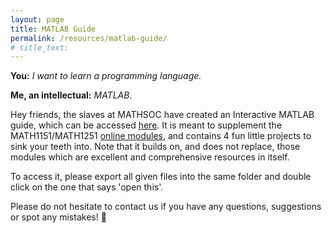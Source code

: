 ```yaml
---
layout: page
title: MATLAB Guide
permalink: /resources/matlab-guide/
# title_text: 
---
```


**You:** *I want to learn a programming language.*

**Me, an intellectual:** *MATLAB.*

Hey friends, the slaves at MATHSOC have created an Interactive MATLAB guide, which can be accessed [here]({{site.url}}/assets/files/MATLAB_Guide.zip). It is meant to supplement the MATH1151/MATH1251 <a href="https://www.maths.unsw.edu.au/sites/default/files/MatlabSelfPaced/index.html" target="_blank">online modules</a>, and contains 4 fun little projects to sink your teeth into. Note that it builds on, and does not replace, those modules which are excellent and comprehensive resources in itself. 

To access it, please export all given files into the same folder and double click on the one that says 'open this'.

Please do not hesitate to contact us if you have any questions, suggestions or spot any mistakes! 🙂
